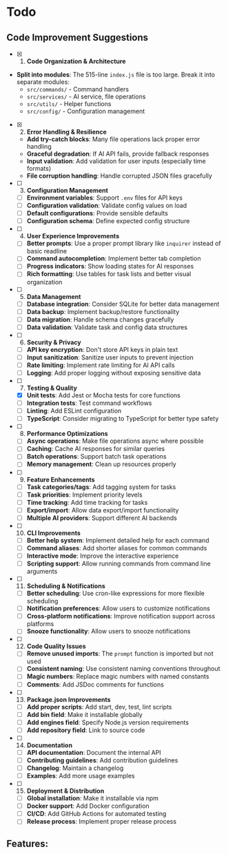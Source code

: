 # Todo

## Code Improvement Suggestions

-[x] 1. **Code Organization & Architecture**
- **Split into modules**: The 515-line `index.js` file is too large. Break it into separate modules:
    - `src/commands/` - Command handlers
    - `src/services/` - AI service, file operations
    - `src/utils/` - Helper functions
    - `src/config/` - Configuration management

-[x] 2. **Error Handling & Resilience**
    - **Add try-catch blocks**: Many file operations lack proper error handling
    - **Graceful degradation**: If AI API fails, provide fallback responses
    - **Input validation**: Add validation for user inputs (especially time formats)
    - **File corruption handling**: Handle corrupted JSON files gracefully

-[ ] 3. **Configuration Management**
    - [ ] **Environment variables**: Support `.env` files for API keys
    - [ ] **Configuration validation**: Validate config values on load
    - [ ] **Default configurations**: Provide sensible defaults
    - [ ] **Configuration schema**: Define expected config structure

-[ ] 4. **User Experience Improvements**
    - [ ] **Better prompts**: Use a proper prompt library like `inquirer` instead of basic readline
    - [ ] **Command autocompletion**: Implement better tab completion
    - [ ] **Progress indicators**: Show loading states for AI responses
    - [ ] **Rich formatting**: Use tables for task lists and better visual organization

-[ ] 5. **Data Management**
    - [ ] **Database integration**: Consider SQLite for better data management
    - [ ] **Data backup**: Implement backup/restore functionality
    - [ ] **Data migration**: Handle schema changes gracefully
    - [ ] **Data validation**: Validate task and config data structures

-[ ] 6. **Security & Privacy**
    - [ ] **API key encryption**: Don't store API keys in plain text
    - [ ] **Input sanitization**: Sanitize user inputs to prevent injection
    - [ ] **Rate limiting**: Implement rate limiting for AI API calls
    - [ ] **Logging**: Add proper logging without exposing sensitive data

-[ ] 7. **Testing & Quality**
    - [x] **Unit tests**: Add Jest or Mocha tests for core functions
    - [ ] **Integration tests**: Test command workflows
    - [ ] **Linting**: Add ESLint configuration
    - [ ] **TypeScript**: Consider migrating to TypeScript for better type safety

-[ ] 8. **Performance Optimizations**
    - [ ] **Async operations**: Make file operations async where possible
    - [ ] **Caching**: Cache AI responses for similar queries
    - [ ] **Batch operations**: Support batch task operations
    - [ ] **Memory management**: Clean up resources properly

-[ ] 9. **Feature Enhancements**
    - [ ] **Task categories/tags**: Add tagging system for tasks
    - [ ] **Task priorities**: Implement priority levels
    - [ ] **Time tracking**: Add time tracking for tasks
    - [ ] **Export/import**: Allow data export/import functionality
    - [ ] **Multiple AI providers**: Support different AI backends

-[ ] 10. **CLI Improvements**
    - [ ] **Better help system**: Implement detailed help for each command
    - [ ] **Command aliases**: Add shorter aliases for common commands
    - [ ] **Interactive mode**: Improve the interactive experience
    - [ ] **Scripting support**: Allow running commands from command line arguments

-[ ] 11. **Scheduling & Notifications**
    - [ ] **Better scheduling**: Use cron-like expressions for more flexible scheduling
    - [ ] **Notification preferences**: Allow users to customize notifications
    - [ ] **Cross-platform notifications**: Improve notification support across platforms
    - [ ] **Snooze functionality**: Allow users to snooze notifications

-[ ] 12. **Code Quality Issues**
    - [ ] **Remove unused imports**: The `prompt` function is imported but not used
    - [ ] **Consistent naming**: Use consistent naming conventions throughout
    - [ ] **Magic numbers**: Replace magic numbers with named constants
    - [ ] **Comments**: Add JSDoc comments for functions

-[ ] 13. **Package.json Improvements**
    - [ ] **Add proper scripts**: Add start, dev, test, lint scripts
    - [ ] **Add bin field**: Make it installable globally
    - [ ] **Add engines field**: Specify Node.js version requirements
    - [ ] **Add repository field**: Link to source code

-[ ] 14. **Documentation**
    - [ ] **API documentation**: Document the internal API
    - [ ] **Contributing guidelines**: Add contribution guidelines
    - [ ] **Changelog**: Maintain a changelog
    - [ ] **Examples**: Add more usage examples

-[ ] 15. **Deployment & Distribution**
    - [ ] **Global installation**: Make it installable via npm
    - [ ] **Docker support**: Add Docker configuration
    - [ ] **CI/CD**: Add GitHub Actions for automated testing
    - [ ] **Release process**: Implement proper release process

## Features:


